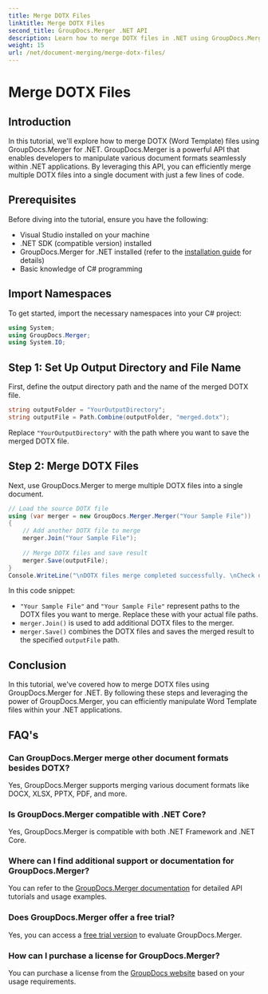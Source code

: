 ```yaml
---
title: Merge DOTX Files
linktitle: Merge DOTX Files
second_title: GroupDocs.Merger .NET API
description: Learn how to merge DOTX files in .NET using GroupDocs.Merger effortlessly. Enhance your document manipulation capabilities.
weight: 15
url: /net/document-merging/merge-dotx-files/
---
```


# Merge DOTX Files

## Introduction
In this tutorial, we'll explore how to merge DOTX (Word Template) files using GroupDocs.Merger for .NET. GroupDocs.Merger is a powerful API that enables developers to manipulate various document formats seamlessly within .NET applications. By leveraging this API, you can efficiently merge multiple DOTX files into a single document with just a few lines of code.
## Prerequisites
Before diving into the tutorial, ensure you have the following:
- Visual Studio installed on your machine
- .NET SDK (compatible version) installed
- GroupDocs.Merger for .NET installed (refer to the [installation guide](https://tutorials.groupdocs.com/merger/net/) for details)
- Basic knowledge of C# programming

## Import Namespaces
To get started, import the necessary namespaces into your C# project:
```csharp
using System; 
using GroupDocs.Merger;
using System.IO;
```
## Step 1: Set Up Output Directory and File Name
First, define the output directory path and the name of the merged DOTX file.
```csharp
string outputFolder = "YourOutputDirectory";
string outputFile = Path.Combine(outputFolder, "merged.dotx");
```
Replace `"YourOutputDirectory"` with the path where you want to save the merged DOTX file.
## Step 2: Merge DOTX Files
Next, use GroupDocs.Merger to merge multiple DOTX files into a single document.
```csharp
// Load the source DOTX file
using (var merger = new GroupDocs.Merger.Merger("Your Sample File"))
{
    // Add another DOTX file to merge
    merger.Join("Your Sample File");
    
    // Merge DOTX files and save result
    merger.Save(outputFile);
}
Console.WriteLine("\nDOTX files merge completed successfully. \nCheck output in {0}", outputFolder);
```
In this code snippet:
- `"Your Sample File"` and `"Your Sample File"` represent paths to the DOTX files you want to merge. Replace these with your actual file paths.
- `merger.Join()` is used to add additional DOTX files to the merger.
- `merger.Save()` combines the DOTX files and saves the merged result to the specified `outputFile` path.

## Conclusion
In this tutorial, we've covered how to merge DOTX files using GroupDocs.Merger for .NET. By following these steps and leveraging the power of GroupDocs.Merger, you can efficiently manipulate Word Template files within your .NET applications.

## FAQ's
### Can GroupDocs.Merger merge other document formats besides DOTX?
Yes, GroupDocs.Merger supports merging various document formats like DOCX, XLSX, PPTX, PDF, and more.
### Is GroupDocs.Merger compatible with .NET Core?
Yes, GroupDocs.Merger is compatible with both .NET Framework and .NET Core.
### Where can I find additional support or documentation for GroupDocs.Merger?
You can refer to the [GroupDocs.Merger documentation](https://tutorials.groupdocs.com/merger/net/) for detailed API tutorials and usage examples.
### Does GroupDocs.Merger offer a free trial?
Yes, you can access a [free trial version](https://releases.groupdocs.com/) to evaluate GroupDocs.Merger.
### How can I purchase a license for GroupDocs.Merger?
You can purchase a license from the [GroupDocs website](https://purchase.groupdocs.com/buy) based on your usage requirements.
